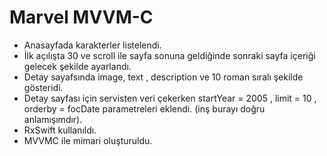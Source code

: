 # Marvel MVVM-C

- Anasayfada karakterler listelendi.
- İlk açılışta 30 ve scroll ile sayfa sonuna geldiğinde sonraki sayfa içeriği gelecek şekilde ayarlandı.
- Detay sayafsında  image, text , description ve   10 roman sıralı şekilde gösteridi.
- Detay sayfası için servisten veri çekerken startYear = 2005 , limit  = 10 , orderby =  focDate parametreleri eklendi. (inş burayı doğru anlamışımdır).
- RxSwift kullanıldı.
- MVVMC ile mimari oluşturuldu.
